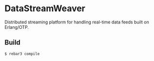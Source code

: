 DataStreamWeaver
=====

Distributed streaming platform for handling real-time data feeds built on Erlang/OTP.

Build
-----

    $ rebar3 compile
